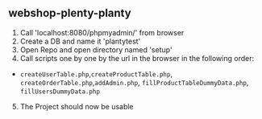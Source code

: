 ## webshop-plenty-planty

1. Call 'localhost:8080/phpmyadmin/' from browser
2. Create a DB and name it 'plantytest'
3. Open Repo and open directory named 'setup'
4. Call scripts one by one by the url in the browser in the following order: 
- `createUserTable.php`,`createProductTable.php`, `createOrderTable.php`,`addAdmin.php`,
`fillProductTableDummyData.php`, `fillUsersDummyData.php`
5. The Project should now be usable 